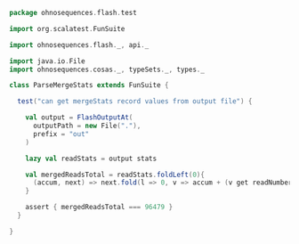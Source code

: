 
```scala
package ohnosequences.flash.test

import org.scalatest.FunSuite

import ohnosequences.flash._, api._

import java.io.File
import ohnosequences.cosas._, typeSets._, types._

class ParseMergeStats extends FunSuite {

  test("can get mergeStats record values from output file") {

    val output = FlashOutputAt(
      outputPath = new File("."),
      prefix = "out"
    )

    lazy val readStats = output stats

    val mergedReadsTotal = readStats.foldLeft(0){
      (accum, next) => next.fold(l => 0, v => accum + (v get readNumber).value )
    }

    assert { mergedReadsTotal === 96479 }
  }

}

```




[test/scala/CommandGeneration.scala]: CommandGeneration.scala.md
[test/scala/ParseMergeStats.scala]: ParseMergeStats.scala.md
[main/scala/api.scala]: ../../main/scala/api.scala.md
[main/scala/data.scala]: ../../main/scala/data.scala.md